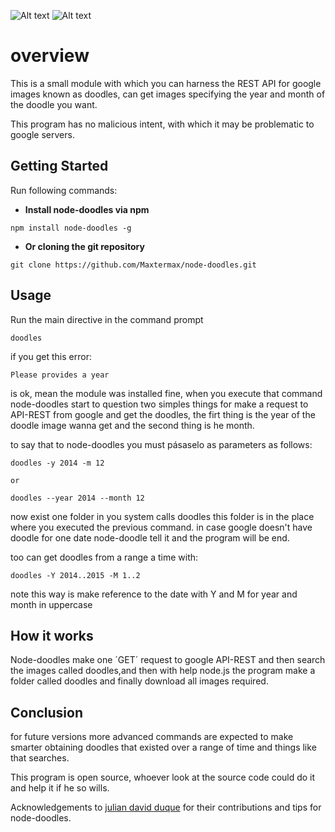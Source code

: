 ![Alt text]( https://pbs.twimg.com/media/B8AuB46IIAANL63.png:large  "terminal test")
![Alt text](http://lh5.ggpht.com/30D8-2hC7V4iHdP5lbRvYR0nUe48Sx_LgqEmMUl3ZVqcWIK_kLgJi927s_xMjyxK0nc-KyGkpa7--brImuacBNMYJwdB8OEzwJKdI-nV=s660 "abuelo :)")

overview
============
This is a small module with which you can harness the REST API for google images known as doodles, can get images specifying the year and month of the doodle you want.

This program has no malicious intent, with which it may be problematic to google servers.
 

## Getting Started
Run following commands:

* **Install node-doodles via npm** 
 

 `npm install node-doodles -g`
 
 
* **Or cloning the git repository** 
 

`git clone https://github.com/Maxtermax/node-doodles.git`

 ## Usage
 Run the main directive in the command prompt

  `doodles` 

   if you get this error:

  `Please provides a year`


   is ok, mean the module was installed fine, when you execute that command node-doodles start to question two simples things    for make a request to API-REST from google and get the doodles, the firt thing is the year of the doodle image wanna get     and the second thing is he month.
   
   to say that to node-doodles you must pásaselo as parameters as follows:


   `doodles -y 2014 -m 12`

    or   

   `doodles --year 2014 --month 12`

  now exist one folder in you system calls doodles this folder is in the place where you executed the previous command. in case google doesn't have doodle for one date node-doodle tell it and the program will be end.
 
 too can get doodles from a range a time with:
 
  `doodles -Y 2014..2015 -M 1..2`   
 
 note this way is make reference to the date with Y and M for year and month in uppercase
 
  

## How it works
Node-doodles make one ´GET´ request to google API-REST and then search the images called doodles,and then with help node.js  the program make a folder called doodles and finally download all images required. 

## Conclusion
for future versions more advanced commands are expected to make smarter obtaining doodles that existed over a range of time and things like that searches.

This program is open source, whoever look at the source code could do it and help it if he so wills.

Acknowledgements to [julian david duque](https://github.com/julianduque "julian david duque")  for their contributions and tips for node-doodles.

